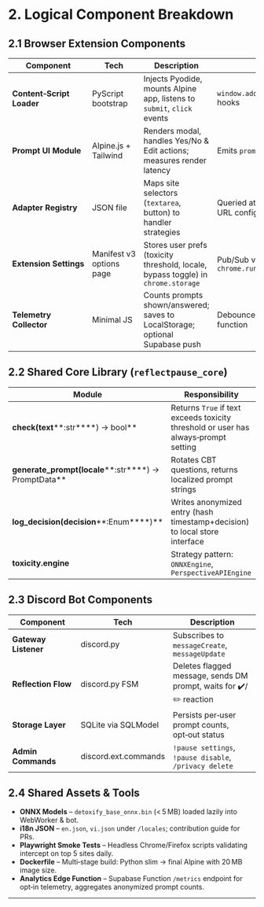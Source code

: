 # 2. Logical Component Breakdown

## 2.1 Browser Extension Components

| Component                 | Tech                     | Description                                                                       | Key Interfaces                               |
| ------------------------- | ------------------------ | --------------------------------------------------------------------------------- | -------------------------------------------- |
| **Content‑Script Loader** | PyScript bootstrap       | Injects Pyodide, mounts Alpine app, listens to `submit`, `click` events           | `window.addEventListener('submit')` hooks    |
| **Prompt UI Module**      | Alpine.js + Tailwind     | Renders modal, handles Yes/No & Edit actions; measures render latency             | Emits `promptDecision` custom event          |
| **Adapter Registry**      | JSON file                | Maps site selectors (`textarea`, button) to handler strategies                    | Queried at startup; hot‑patch via URL config |
| **Extension Settings**    | Manifest v3 options page | Stores user prefs (toxicity threshold, locale, bypass toggle) in `chrome.storage` | Pub/Sub via `chrome.runtime.onMessage`       |
| **Telemetry Collector**   | Minimal JS               | Counts prompts shown/answered; saves to LocalStorage; optional Supabase push      | Debounced POST to `/metrics` edge function   |

## 2.2 Shared Core Library (`reflectpause_core`)

| Module                                                 | Responsibility                                                                      |
| ------------------------------------------------------ | ----------------------------------------------------------------------------------- |
| **check(text****:str****) -> bool**                    | Returns `True` if text exceeds toxicity threshold or user has always‑prompt setting |
| **generate\_prompt(locale****:str****) -> PromptData** | Rotates CBT questions, returns localized prompt strings                             |
| **log\_decision(decision****:Enum****)**               | Writes anonymized entry (hash timestamp+decision) to local store interface          |
| **toxicity.engine**                                    | Strategy pattern: `ONNXEngine`, `PerspectiveAPIEngine`                              |

## 2.3 Discord Bot Components

| Component            | Tech                 | Description                                                        |
| -------------------- | -------------------- | ------------------------------------------------------------------ |
| **Gateway Listener** | discord.py           | Subscribes to `messageCreate`, `messageUpdate`                     |
| **Reflection Flow**  | discord.py FSM       | Deletes flagged message, sends DM prompt, waits for ✔️/✏️ reaction |
| **Storage Layer**    | SQLite via SQLModel  | Persists per‑user prompt counts, opt‑out status                    |
| **Admin Commands**   | discord.ext.commands | `!pause settings`, `!pause disable`, `/privacy delete`             |

## 2.4 Shared Assets & Tools

- **ONNX Models** – `detoxify_base_onnx.bin` (< 5 MB) loaded lazily into WebWorker & bot.
- **i18n JSON** – `en.json`, `vi.json` under `/locales`; contribution guide for PRs.
- **Playwright Smoke Tests** – Headless Chrome/Firefox scripts validating intercept on top 5 sites daily.
- **Dockerfile** – Multi‑stage build: Python slim → final Alpine with 20 MB image size.
- **Analytics Edge Function** – Supabase Function `/metrics` endpoint for opt‑in telemetry, aggregates anonymized prompt counts.

---
